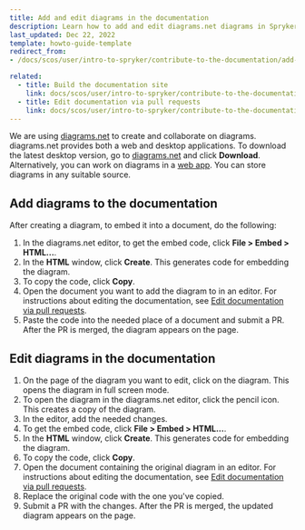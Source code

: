 ```yaml
---
title: Add and edit diagrams in the documentation
description: Learn how to add and edit diagrams.net diagrams in Spryker documentation.
last_updated: Dec 22, 2022
template: howto-guide-template
redirect_from:
- /docs/scos/user/intro-to-spryker/contribute-to-the-documentation/add-and-edit-diagrams-in-the-documentation.html

related:
  - title: Build the documentation site
    link: docs/scos/user/intro-to-spryker/contribute-to-the-documentation/build-the-documentation-site.html
  - title: Edit documentation via pull requests
    link: docs/scos/user/intro-to-spryker/contribute-to-the-documentation/edit-documentation-via-pull-requests.html
---
```


We are using [diagrams.net](https://www.diagrams.net/) to create and collaborate on diagrams. diagrams.net provides both a web and desktop applications. To download the latest desktop version, go to [diagrams.net](https://www.diagrams.net/) and click **Download**. Alternatively, you can work on diagrams in a [web app](https://app.diagrams.net/). You can store diagrams in any suitable source.

## Add diagrams to the documentation

After creating a diagram, to embed it into a document, do the following:

1. In the diagrams.net editor, to get the embed code, click **File > Embed > HTML...**.
2. In the **HTML** window, click **Create**.
    This generates code for embedding the diagram.
3. To copy the code, click **Copy**.
4. Open the document you want to add the diagram to in an editor.
    For instructions about editing the documentation, see [Edit documentation via pull requests](/docs/scos/user/intro-to-spryker/contribute-to-the-documentation/edit-documentation-via-pull-requests.html).
5. Paste the code into the needed place of a document and submit a PR.
    After the PR is merged, the diagram appears on the page.

## Edit diagrams in the documentation

1. On the page of the diagram you want to edit, click on the diagram.
    This opens the diagram in full screen mode.
2. To open the diagram in the diagrams.net editor, click the pencil icon.
    This creates a copy of the diagram.
3. In the editor, add the needed changes.
4. To get the embed code, click **File > Embed > HTML...**.
5. In the **HTML** window, click **Create**.
    This generates code for embedding the diagram.
6. To copy the code, click **Copy**.
7. Open the document containing the original diagram in an editor.
        For instructions about editing the documentation, see [Edit documentation via pull requests](/docs/scos/user/intro-to-spryker/contribute-to-the-documentation/edit-documentation-via-pull-requests.html).
8. Replace the original code with the one you've copied.
9. Submit a PR with the changes.
    After the PR is merged, the updated diagram appears on the page.
